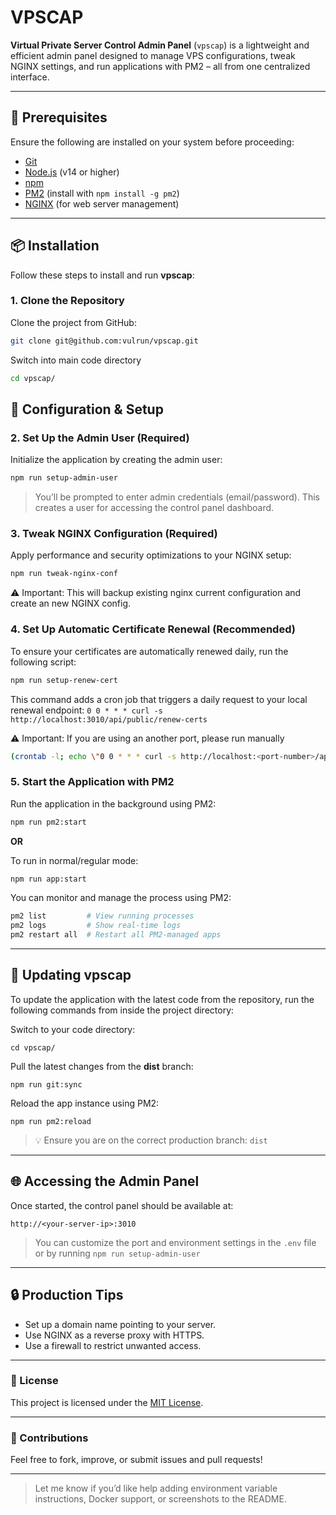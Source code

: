 # VPSCAP
**Virtual Private Server Control Admin Panel** (`vpscap`) is a lightweight and efficient admin panel designed to manage VPS configurations, tweak NGINX settings, and run applications with PM2 – all from one centralized interface.

---
## 🚀 Prerequisites
Ensure the following are installed on your system before proceeding:

- [Git](https://git-scm.com/)
- [Node.js](https://nodejs.org/) (v14 or higher)
- [npm](https://www.npmjs.com/)
- [PM2](https://pm2.keymetrics.io/) (install with `npm install -g pm2`)
- [NGINX](https://www.nginx.com/) (for web server management)

---
## 📦 Installation
Follow these steps to install and run **vpscap**:

### 1. Clone the Repository

Clone the project from GitHub:
```bash
git clone git@github.com:vulrun/vpscap.git
```

Switch into main code directory
```bash
cd vpscap/
```


## 🔧 Configuration & Setup
### 2. Set Up the Admin User (Required)
Initialize the application by creating the admin user:

```bash
npm run setup-admin-user
```
> You’ll be prompted to enter admin credentials (email/password).
This creates a user for accessing the control panel dashboard.


### 3. Tweak NGINX Configuration (Required)
Apply performance and security optimizations to your NGINX setup:

```bash
npm run tweak-nginx-conf
```
⚠️ Important: This will backup existing nginx current configuration and create an new NGINX config.



### 4. Set Up Automatic Certificate Renewal (Recommended)
To ensure your certificates are automatically renewed daily, run the following script:
```bash
npm run setup-renew-cert
```
This command adds a cron job that triggers a daily request to your local renewal endpoint:
`0 0 * * * curl -s http://localhost:3010/api/public/renew-certs`

⚠️ Important: If you are using an another port, please run manually
```bash
(crontab -l; echo \"0 0 * * * curl -s http://localhost:<port-number>/api/public/renew-certs\") | crontab -
```




### 5. Start the Application with PM2
Run the application in the background using PM2:
```bash
npm run pm2:start
```

**OR**

To run in normal/regular mode:
```bash
npm run app:start
```

You can monitor and manage the process using PM2:
```bash
pm2 list         # View running processes
pm2 logs         # Show real-time logs
pm2 restart all  # Restart all PM2-managed apps
```


---
## 🔄 Updating vpscap
To update the application with the latest code from the repository, run the following commands from inside the project directory:

Switch to your code directory:
```
cd vpscap/
```
Pull the latest changes from the **dist** branch:
```
npm run git:sync
```
Reload the app instance using PM2:
```
npm run pm2:reload
```
> 💡 Ensure you are on the correct production branch: `dist`



---
## 🌐 Accessing the Admin Panel
Once started, the control panel should be available at:

```
http://<your-server-ip>:3010
```
> You can customize the port and environment settings in the `.env` file or by running `npm run setup-admin-user`
 
---
## 🔒 Production Tips
* Set up a domain name pointing to your server.
* Use NGINX as a reverse proxy with HTTPS.
* Use a firewall to restrict unwanted access.


--- 
### 📄 License
This project is licensed under the [MIT License](#).


---
### 🤝 Contributions
Feel free to fork, improve, or submit issues and pull requests!


---
>Let me know if you’d like help adding environment variable instructions, Docker support, or screenshots to the README.
